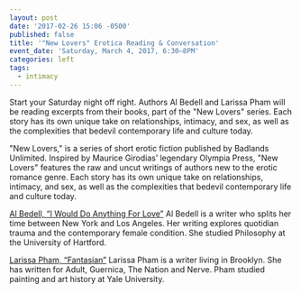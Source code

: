 ```yaml
---
layout: post
date: '2017-02-26 15:06 -0500'
published: false
title: '"New Lovers" Erotica Reading & Conversation'
event_date: 'Saturday, March 4, 2017, 6:30–8PM'
categories: left
tags:
  - intimacy
---
```

Start your Saturday night off right. Authors Al Bedell and Larissa Pham will be reading excerpts from their books, part of the "New Lovers" series. Each story has its own unique take on relationships, intimacy, and sex, as well as the complexities that bedevil contemporary life and culture today.

"New Lovers," is a series of short erotic fiction published by Badlands Unlimited. Inspired by Maurice Girodias’ legendary Olympia Press, "New Lovers" features the raw and uncut writings of authors new to the erotic romance genre. Each story has its own unique take on relationships, intimacy, and sex, as well as the complexities that bedevil contemporary life and culture today.

[Al Bedell, “I Would Do Anything For Love”](https://badlandsunlimited.com/books/new-lovers-5-i-would-do-anything-for-love)
Al Bedell is a writer who splits her time between New York and Los Angeles. Her writing explores quotidian trauma and the contemporary female condition. She studied Philosophy at the University of Hartford.

[Larissa Pham, “Fantasian”](https://badlandsunlimited.com/books/new-lovers-9-fantasian)
Larissa Pham is a writer living in Brooklyn. She has written for Adult, Guernica, The Nation and Nerve. Pham studied painting and art history at Yale University.